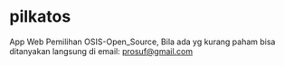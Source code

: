 # pilkatos
App Web Pemilihan OSIS-Open_Source, Bila ada yg kurang paham bisa ditanyakan langsung di email: prosuf@gmail.com
